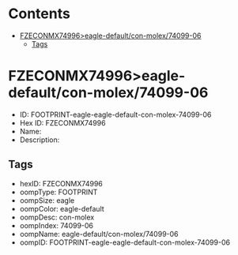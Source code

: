 



Contents
========

* [FZECONMX74996>eagle-default/con-molex/74099-06](#fzeconmx74996eagle-defaultcon-molex74099-06)
	* [Tags](#tags)

# FZECONMX74996>eagle-default/con-molex/74099-06

- ID: FOOTPRINT-eagle-eagle-default-con-molex-74099-06
- Hex ID: FZECONMX74996
- Name: 
- Description: 

## Tags

- hexID: FZECONMX74996
- oompType: FOOTPRINT
- oompSize: eagle
- oompColor: eagle-default
- oompDesc: con-molex
- oompIndex: 74099-06
- oompName: eagle-default/con-molex/74099-06
- oompID: FOOTPRINT-eagle-eagle-default-con-molex-74099-06
